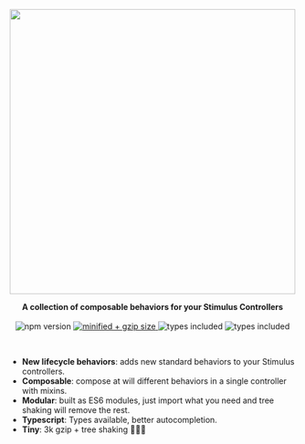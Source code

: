 <p align="center">
  <img src="/assets/stimulus-use-logo.png" width="500" srcset="/assets/stimulus-use-logo@2x.png 2x, /assets/stimulus-use-logo@3x.png 3x" />
</p>

<p align="center">
  <b>A collection of composable behaviors for your Stimulus Controllers</b>
  <br/>
  <br/>
  <img src="https://badgen.net/npm/v/stimulus-use" alt="npm version" />

  <a href="https://bundlephobia.com/result?p=stimulus-use" rel="nofollow">
    <img src="https://badgen.net/bundlephobia/minzip/stimulus-use" alt="minified + gzip size"/>
  </a>
  <img src="https://badgen.net/npm/types/tslib" alt="types included" />
  <img src="https://badgen.net/npm/license/stimulus-use" alt="types included" />
</p>

<br />

- **New lifecycle behaviors**: adds new standard behaviors to your Stimulus controllers.
- **Composable**: compose at will different behaviors in a single controller with mixins.
- **Modular**: built as ES6 modules, just import what you need and tree shaking will remove the rest.
- **Typescript**: Types available, better autocompletion.
- **Tiny**: 3k gzip + tree shaking 🌳🌳🌳
